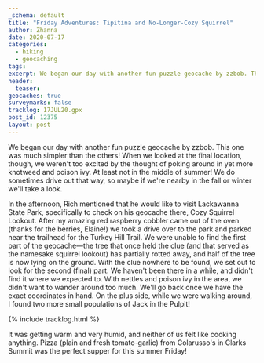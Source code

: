 ```yaml
---
_schema: default
title: "Friday Adventures: Tipitina and No-Longer-Cozy Squirrel"
author: Zhanna
date: 2020-07-17
categories:
  - hiking
  - geocaching
tags:
excerpt: We began our day with another fun puzzle geocache by zzbob. This one was much simpler than the others! When we looked at the final location, though, we weren't too excited by the thought of poking around in yet more knotweed and poison ivy.
header:
  teaser:
geocaches: true
surveymarks: false
tracklog: 17JUL20.gpx
post_id: 12375
layout: post
---
```


We began our day with another fun puzzle geocache by zzbob. This one was much simpler than the others! When we looked at the final location, though, we weren't too excited by the thought of poking around in yet more knotweed and poison ivy. At least not in the middle of summer! We do sometimes drive out that way, so maybe if we're nearby in the fall or winter we'll take a look.

In the afternoon, Rich mentioned that he would like to visit Lackawanna State Park, specifically to check on his geocache there, Cozy Squirrel Lookout. After my amazing red raspberry cobbler came out of the oven (thanks for the berries, Elaine!) we took a drive over to the park and parked near the trailhead for the Turkey Hill Trail. We were unable to find the first part of the geocache—the tree that once held the clue (and that served as the namesake squirrel lookout) has partially rotted away, and half of the tree is now lying on the ground. With the clue nowhere to be found, we set out to look for the second (final) part. We haven't been there in a while, and didn't find it where we expected to. With nettles and poison ivy in the area, we didn't want to wander around too much. We'll go back once we have the exact coordinates in hand. On the plus side, while we were walking around, I found two more small populations of Jack in the Pulpit!

{% include tracklog.html %}

It was getting warm and very humid, and neither of us felt like cooking anything. Pizza (plain and fresh tomato-garlic) from Colarusso's in Clarks Summit was the perfect supper for this summer Friday!
